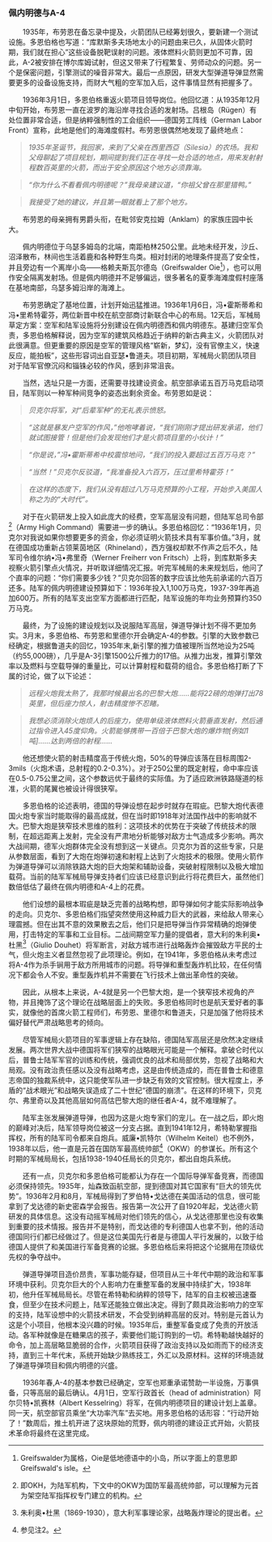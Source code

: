 ### 佩内明德与A-4

　　1935年，布劳恩在备忘录中提及，火箭团队已经筹划很久，要新建一个测试设施。多恩伯格也写道：“库默斯多夫场地太小的问题由来已久，从固体火箭时期，我们就在担心”这些设备脱靶误射的问题。液体燃料火箭则更加不可靠，因此，A-2被安排在博尔库姆试射，但这又带来了行程繁复、劳师动众的问题。另一个是保密问题，引擎测试的噪音非常大。最后一点原因，研发大型弹道导弹显然需要更多的设备设施支持，而财大气粗的空军加入后，这件事情显然有把握多了。

　　1936年3月1日，多恩伯格重返火箭项目领导岗位。他回忆道：从1935年12月中旬开始，布劳恩一直在波罗的海沿岸寻找合适的发射场。吕根岛（Rügen）有处位置非常合适，但是纳粹强制性的工会组织——德国劳工阵线（German Labor Front）宣称，此地是他们的海滩度假村。布劳恩很偶然地发现了最终地点：

> *1935年圣诞节，我回家，来到了父亲在西里西亞（Silesia）的农场。我和父母聊起了项目规划，期间提到我们正在寻找一处合适的地点，用来发射射程数百英里的火箭，而出于安全原因这个地方必须靠海。*

> *“你为什么不看看佩内明德呢？”我母亲建议道，“你祖父曾在那里猎鸭。”*

> *我接受了她的建议，并且第一眼就看上了那个地方。*

　　布劳恩的母亲拥有男爵头衔，在毗邻安克拉姆（Anklam）的家族庄园中长大。

　　佩内明德位于乌瑟多姆岛的北端，南距柏林250公里。此地未经开发，沙丘、沼泽散布，林间也生活着鹿和各种野生鸟类。相对封闭的地理条件提高了安全性，并且旁边有一个离岸小岛——格赖夫斯瓦尔德岛（Greifswalder Oie[^1]），也可以用作安全隔离发射场。但是佩内明德并不足够偏远，很多著名的夏季海滩度假村座落在基地南部，乌瑟多姆沿岸的海滩上。

　　布劳恩确定了基地位置，计划开始迅猛推进。1936年1月6日，冯•霍斯蒂希和冯•里希特霍芬，两位新晋中校在航空部商讨新联合中心的布局。12天后，军械局草定方案：空军和陆军设施将分别建设在佩内明德西和佩内明德东。基建归空军负责，多恩伯格解释说，因为空军的建筑风格趋近于纳粹的新古典主义，火箭团队对此很满意。但更重要的原因是空军的管理风格“崭新，梦幻，没有官僚主义，快速反应，能拍板”，这些形容词出自亚瑟•鲁道夫。项目初期，军械局火箭团队项目对于陆军官僚沉闷和锱铢必较的作风，感到非常沮丧。

　　当然，选址只是一方面，还需要寻找建设资金。航空部承诺五百万马克启动项目，陆军则以一种军种间竞争的姿态出剩余资金。布劳恩如是说：

> *贝克尔将军，对“后辈军种”的无礼表示愤怒。*

> *“这就是暴发户空军的作风，”他咆哮着说，“我们刚刚才提出研发承诺，他们就试图接管！但是他们会发现他们才是火箭项目里的小伙计！”*

> *“你是说，”冯•霍斯蒂希中校震惊地问，“我们的投入要超过五百万马克？”*

> *“当然！”贝克尔反驳道，“我准备投入六百万，压过里希特霍芬！”*

> *在这样的态度下，我们从没有超过八万马克预算的小工程，开始步入美国人称之为的“大时代”。*

　　对于在火箭研发上投入如此庞大的经费，空军高层没有问题，但陆军总司令部[^2]（Army High Command）需要进一步的确认。多恩伯格回忆：“1936年1月，贝克尔对我说如果你想要更多的资金，你必须证明火箭技术具有军事价值。”3月，就在德国成功重新占领莱茵地区（Rhineland），西方强权却默不作声之后不久，陆军司令维尔纳•冯•弗里奇（Werner Freiherr von Fritsch）上将，到库默斯多夫视察火箭引擎点火情况，并听取详细情况汇报。听完军械局的未来规划后，他问了个直率的问题：“你们需要多少钱？”贝克尔回答的数字应该比他先前承诺的六百万还多。陆军的佩内明德建设预算如下：1936年投入1,100万马克，1937-39年再追加600万。所有的陆军支出空军方面都进行匹配，陆军设施的年均业务预算约350万马克。

　　最终，为了设施的建设规划以及说服陆军高层，弹道导弹计划不得不更加务实。3月末，多恩伯格、布劳恩和里德尔开会确定A-4的参数。引擎的大致参数已经确定，根据鲁道夫的回忆，1935年末,新引擎的推力值被理所当然地设为25吨（约55,000磅），几乎是A-3引擎1500公斤推力的17倍。从推力出发，推算引擎效率以及燃料与空载导弹的重量比，可以计算射程和载荷的组合。多恩伯格打断了下属的讨论，做了以下论述：

> *远程火炮我太熟了，我那时候最出名的巴黎大炮……能将22磅的炮弹打出78英里，但后座力惊人，射击精度惨不忍睹。*

> *我想必须消除火炮烦人的后座力，使用单级液体燃料火箭垂直发射，然后通过指令进入45度仰角。火箭能够携带一百倍于巴黎大炮的爆炸物[例如1吨]……达到两倍的射程……*

　　他还想使火箭的射击精度高于传统火炮，50%的导弹应该落在目标周围2-3mils（火炮术语，总射程的0.2-0.3%）。对于250公里的既定射程，命中率应该在0.5-0.75公里之间，这个参数远优于最终的实际值。为了适应欧洲铁路隧道的标准，火箭的尾翼也被设计得很狭窄。

　　多恩伯格的论述表明，德国的导弹设想在起步时就存在瑕疵。巴黎大炮代表德国火炮专家当时能取得的最高成就，但在当时即1918年对法国作战中的影响就不大。巴黎大炮是狭窄技术思维的胜利：这项技术的优势在于突破了传统技术的限制，在超远距离上发射，完全没有严肃地分析能够对敌方士气造成多少影响。两次大战间期，德军火炮群体完全没有想到这一关键点。贝克尔为首的这些专家，只是从参数层面，看到了大炮在炮弹初速和射程上达到了火炮技术的极限。使用火箭作为弹道导弹可以消除铁路大炮的巨大炮架和辅助设备，突破射程限制以及极大增加载荷。当前的陆军军械局导弹支持者们应该已经意识到此行将花费巨大，虽然他们数倍低估了最终在佩内明德和A-4上的花费。

　　他们设想的最根本瑕疵是缺乏完善的战略构想，即导弹如何才能实际影响战争的走向。贝克尔、多恩伯格们指望突然使用这种威力巨大的武器，来给敌人带来心理震撼。但在出其不意的效果散去之后，他们只是把导弹当作异常精确的炮弹使用，打击特定的军事和工业目标。二战间期空军力量的提倡者，意大利的朱利奥•杜黑[^3]（Giulio Douhet）将军断言，对敌方城市进行战略轰炸会摧毁敌方平民的士气，但火炮主义者显然忽视了此项理论。例如，在1941年，多恩伯格从未考虑过将A-4作为杀手锏用于敌方所用城市的问题。将导弹和重型轰炸机比较，在任何情况下都会令人不安。重型轰炸机并不需要在飞行技术上做出革命性的突破。

　　因此，从根本上来说，A-4就是另一个巴黎大炮，是一个狭窄技术视角的产物，并且掩饰了这个理论在战略层面上的失败。多恩伯格同时也是航天爱好者的事实，就像他的首席火箭工程师们，布劳恩、里德尔和鲁道夫，只是加强了他将技术偏好替代严肃战略思考的倾向。

　　尽管军械局火箭项目的军事逻辑上存在缺陷，德国陆军高层还是欣然决定继续发展。两次世界大战中德国将军们狭窄的战略眼光可能是一个解释。拿破仑时代以后，普鲁士陆军军官的训练和传统，强调优良的战术和局部优势，忽视了战略和大局观。没有政治责任感以及没有战略考虑，这是由传统造成的，而在普鲁士和德意志帝国的独裁系统中，这只能使军队进一步缺乏有效的文官控制。很大程度上，矛盾的“战术眼光”和战略失误造成了二十世纪“德国的崩溃”。在这样的环境下，贝克尔、弗里奇以及其他高层如何高估巴黎大炮的继任者A-4，就不难理解了。

　　陆军主张发展弹道导弹，也因为这是火炮专家们的宠儿。在一战之后，即火炮的巅峰对决后，陆军领导岗位被这一分支占据。直到1941年12月，希特勒掌握指挥权，所有的陆军司令都来自炮兵。威廉•凯特尔（Wilhelm Keitel）也不例外，1938年以后，他一直是元首在国防军最高统帅部[^4]（OKW）的参谋长。所有这个时期的军械局局长，包括1938-1940任局长的贝克尔，都出自炮兵系统。

　　还有一点，贝克尔和多恩伯格可能都认为存在一个国际导弹军备竞赛，而德国必须保持领先。1935年，灿森致函航空部，提到德国对其它国家有“巨大的领先优势”。1936年2月和8月，军械局得到了罗伯特•戈达德在美国活动的信息，很可能拿到了戈达德的新史密森学会报告。报告第一次公开了自1920年起，戈达德火箭研发的具体信息。这没有动摇军械局对他们领先的信心，从戈达德那里也没有收集到重要的技术情报。报告并不是特别，而戈达德的专利德国人也拿不到，他的活动德国同行们都已经做过了。但是这位美国先行者是与德国人平行发展的，以致于给德国人提供了和美国进行军备竞赛的论据。多恩伯格后来将把这个论据用在顶级优先权的争夺战中。

　　弹道导弹项目造价昂贵，军事功能存疑，但项目从三十年代中期的政治和军事环境中获利。贝克尔巨大的个人影响力在重整军备的发展中持续扩大，1938年初，他升任军械局局长。尽管在希特勒和纳粹的领导下，陆军的自主权被迅速蚕食，但至少在技术问题上，陆军还能独立做出决定。得到了颇具政治影响力的空军的支持，陆军设想中的火箭技术研发，不会受到纳粹高层的反对。特别是元首认为这是个小项目，他根本没兴趣的时候。1935年后，重整军备变成了免责的开放活动。各军种就像是在糖果店的孩子，索要他们能订购到的一切。希特勒越快越好的命令，加上高层略显脆弱的合作，火箭项目获得了政治支持以及如雨而下的经济支持，直到三十年代末，系统开始缺少熟练技工，外汇以及原材料。这样的环境造就了弹道导弹项目和佩内明德的兴盛。

　　1936年春,A-4的基本参数已经确定，空军也郑重承诺赞助一半设施，万事俱备，只等高层的最后确认。4月1日，空军行政首长（head of administration）阿尔贝特•凯赛林（Albert Kesselring）将军，在佩内明德项目的建设计划上盖章。同一天，航空部官员乘坐“大功率汽车”去买地。用多恩伯格的话形容：“行动开始了！”数周后，推土机开进了这块原始的荒野，佩内明德的建设正式开始，火箭技术革命将最终在这里完成。

[^1]: Greifswalder为属格，Oie是低地德语中的小岛，所以字面上的意思即Greifswald's isle。
[^2]: 即OKH，为陆军机构，下文中的OKW为国防军最高统帅部，可以理解为元首为架空陆军指挥权专门建立的机构。
[^3]: 朱利奥•杜黑（1869-1930），意大利军事理论家，战略轰炸理论的提出者。
[^4]: 参见注2。

